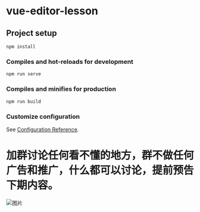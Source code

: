 # vue-editor-lesson

## Project setup

```
npm install
```

### Compiles and hot-reloads for development

```
npm run serve
```

### Compiles and minifies for production

```
npm run build
```

### Customize configuration

See [Configuration Reference](https://cli.vuejs.org/config/).

# 加群讨论任何看不懂的地方，群不做任何广告和推广，什么都可以讨论，提前预告下期内容。

![图片](./img/背景.png)
